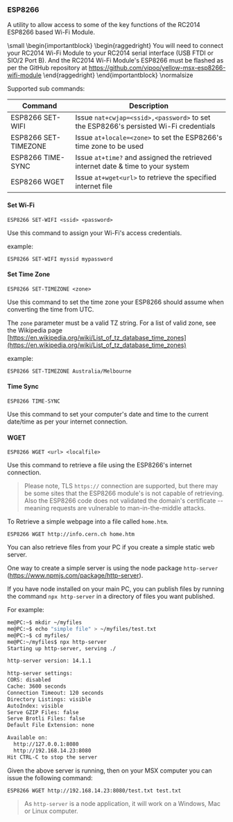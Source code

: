### ESP8266

A utility to allow access to some of the key functions of the RC2014 ESP8266 based Wi-Fi Module.

\small
\begin{importantblock}
\begin{raggedright}
You will need to connect your RC2014 Wi-Fi Module to your RC2014 serial interface (USB FTDI or SIO/2 Port B).  And the RC2014 Wi-Fi Module's ESP8266 must be flashed as per the GitHub repository at https://github.com/vipoo/yellow-msx-esp8266-wifi-module
\end{raggedright}
\end{importantblock}
\normalsize

Supported sub commands:

|Command|Description
|--|---|
|ESP8266 SET-WIFI <ssid> <password>|Issue `nat+cwjap=<ssid>,<password>` to set the ESP8266's persisted Wi-Fi credentials|
|ESP8266 SET-TIMEZONE <zone>|Issue `at+locale=<zone>` to set the ESP8266's time zone to be used|
|ESP8266 TIME-SYNC|Issue `at+time?` and assigned the retrieved internet date & time to your system|
|ESP8266 WGET <url> <localfile>|Issue `at+wget<url>` to retrieve the specified internet file|

#### Set Wi-Fi

`ESP8266 SET-WIFI <ssid> <password>`

Use this command to assign your Wi-Fi's access credentials.

example:

```
ESP8266 SET-WIFI myssid mypassword
```

#### Set Time Zone

`ESP8266 SET-TIMEZONE <zone>`

Use this command to set the time zone your ESP8266 should assume when converting the time from UTC.

The `zone` parameter must be a valid TZ string.  For a list of valid zone, see the Wikipedia page
[https://en.wikipedia.org/wiki/List_of_tz_database_time_zones](https://en.wikipedia.org/wiki/List_of_tz_database_time_zones)

example:

```
ESP8266 SET-TIMEZONE Australia/Melbourne
```

#### Time Sync

`ESP8266 TIME-SYNC`

Use this command to set your computer's date and time to the current date/time as per your internet connection.

#### WGET

`ESP8266 WGET <url> <localfile>`

Use this command to retrieve a file using the ESP8266's internet connection.

> Please note, TLS `https://` connection are supported, but there may be some sites that the ESP8266 module's is not capable of retrieving.  Also the ESP8266 code does not validated the domain's certificate -- meaning requests are vulnerable to man-in-the-middle attacks.

To Retrieve a simple webpage into a file called `home.htm`.

```
ESP8266 WGET http://info.cern.ch home.htm
```

You can also retrieve files from your PC if you create a simple static web server.

One way to create a simple server is using the node package `http-server` (https://www.npmjs.com/package/http-server).

If you have node installed on your main PC, you can publish files by running the command `npx http-server` in a directory of files you want published.

For example:

```BASH
me@PC:~$ mkdir ~/myfiles
me@PC:~$ echo "simple file" > ~/myfiles/test.txt
me@PC:~$ cd myfiles/
me@PC:~/myfiles$ npx http-server
Starting up http-server, serving ./

http-server version: 14.1.1

http-server settings:
CORS: disabled
Cache: 3600 seconds
Connection Timeout: 120 seconds
Directory Listings: visible
AutoIndex: visible
Serve GZIP Files: false
Serve Brotli Files: false
Default File Extension: none

Available on:
  http://127.0.0.1:8080
  http://192.168.14.23:8080
Hit CTRL-C to stop the server
```

Given the above server is running, then on your MSX computer you can issue the following command:

`ESP8266 WGET http://192.168.14.23:8080/test.txt test.txt`

> As `http-server` is a node application, it will work on a Windows, Mac or Linux computer.

